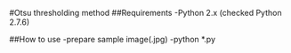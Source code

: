 #Otsu thresholding method
##Requirements
-Python 2.x (checked Python 2.7.6)

##How to use
-prepare sample image(.jpg)
-python *.py
